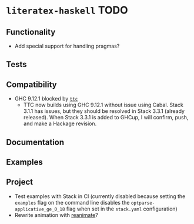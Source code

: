 # `literatex-haskell` TODO

## Functionality

* Add special support for handling pragmas?

## Tests

## Compatibility

* GHC 9.12.1 blocked by [`ttc`][]
    * TTC now builds using GHC 9.12.1 without issue using Cabal.  Stack 3.1.1
      has issues, but they should be resolved in Stack 3.3.1 (already
      released).  When Stack 3.3.1 is added to GHCup, I will confirm, push,
      and make a Hackage revision.

[`ttc`]: <https://hackage.haskell.org/package/ttc>

## Documentation

## Examples

## Project

* Test examples with Stack in CI (currently disabled because setting the
  `examples` flag on the command line disables the
  `optparse-applicative_ge_0_18` flag when set in the `stack.yaml`
  configuration)
* Rewrite animation with [reanimate](https://github.com/reanimate/reanimate)?
